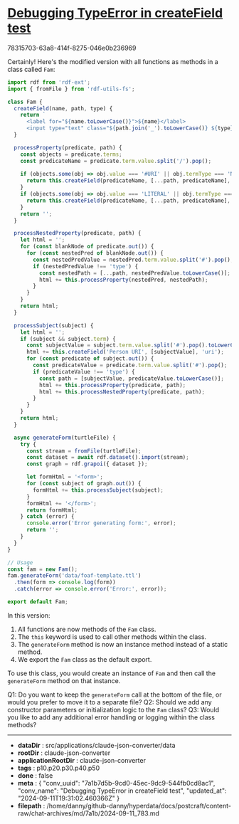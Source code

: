 # [Debugging TypeError in createField test](https://claude.ai/chat/7a1b7d5b-9cd0-45ec-9dc9-544fb0cd8ac1)

78315703-63a8-414f-8275-046e0b236969

 Certainly! Here's the modified version with all functions as methods in a class called `Fam`:

```javascript
import rdf from 'rdf-ext';
import { fromFile } from 'rdf-utils-fs';

class Fam {
  createField(name, path, type) {
    return `
      <label for="${name.toLowerCase()}">${name}</label>
      <input type="text" class="${path.join('_').toLowerCase()} ${type}" name="${name.toLowerCase()}" />`;
  }

  processProperty(predicate, path) {
    const objects = predicate.terms;
    const predicateName = predicate.term.value.split('/').pop();
    
    if (objects.some(obj => obj.value === '#URI' || obj.termType === 'NamedNode')) {
      return this.createField(predicateName, [...path, predicateName], 'uri');
    }
    if (objects.some(obj => obj.value === 'LITERAL' || obj.termType === 'Literal')) {
      return this.createField(predicateName, [...path, predicateName], 'literal');
    }
    return '';
  }

  processNestedProperty(predicate, path) {
    let html = '';
    for (const blankNode of predicate.out()) {
      for (const nestedPred of blankNode.out()) {
        const nestedPredValue = nestedPred.term.value.split('#').pop();
        if (nestedPredValue !== 'type') {
          const nestedPath = [...path, nestedPredValue.toLowerCase()];
          html += this.processProperty(nestedPred, nestedPath);
        }
      }
    }
    return html;
  }

  processSubject(subject) {
    let html = '';
    if (subject && subject.term) {
      const subjectValue = subject.term.value.split('#').pop().toLowerCase();
      html += this.createField('Person URI', [subjectValue], 'uri');
      for (const predicate of subject.out()) {
        const predicateValue = predicate.term.value.split('#').pop();
        if (predicateValue !== 'type') {
          const path = [subjectValue, predicateValue.toLowerCase()];
          html += this.processProperty(predicate, path);
          html += this.processNestedProperty(predicate, path);
        }
      }
    }
    return html;
  }

  async generateForm(turtleFile) {
    try {
      const stream = fromFile(turtleFile);
      const dataset = await rdf.dataset().import(stream);
      const graph = rdf.grapoi({ dataset });

      let formHtml = '<form>';
      for (const subject of graph.out()) {
        formHtml += this.processSubject(subject);
      }
      formHtml += '</form>';
      return formHtml;
    } catch (error) {
      console.error('Error generating form:', error);
      return '';
    }
  }
}

// Usage
const fam = new Fam();
fam.generateForm('data/foaf-template.ttl')
  .then(form => console.log(form))
  .catch(error => console.error('Error:', error));

export default Fam;
```

In this version:

1. All functions are now methods of the `Fam` class.
2. The `this` keyword is used to call other methods within the class.
3. The `generateForm` method is now an instance method instead of a static method.
4. We export the `Fam` class as the default export.

To use this class, you would create an instance of `Fam` and then call the `generateForm` method on that instance.

Q1: Do you want to keep the `generateForm` call at the bottom of the file, or would you prefer to move it to a separate file?
Q2: Should we add any constructor parameters or initialization logic to the `Fam` class?
Q3: Would you like to add any additional error handling or logging within the class methods?

---

* **dataDir** : src/applications/claude-json-converter/data
* **rootDir** : claude-json-converter
* **applicationRootDir** : claude-json-converter
* **tags** : p10.p20.p30.p40.p50
* **done** : false
* **meta** : {
  "conv_uuid": "7a1b7d5b-9cd0-45ec-9dc9-544fb0cd8ac1",
  "conv_name": "Debugging TypeError in createField test",
  "updated_at": "2024-09-11T19:31:02.460366Z"
}
* **filepath** : /home/danny/github-danny/hyperdata/docs/postcraft/content-raw/chat-archives/md/7a1b/2024-09-11_783.md